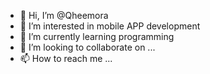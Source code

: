 - 👋 Hi, I’m @Qheemora
- 👀 I’m interested in mobile APP development
- 🌱 I’m currently learning programming
- 💞️ I’m looking to collaborate on ...
- 📫 How to reach me ...

<!---
Qheemora/Qheemora is a ✨ special ✨ repository because its `README.md` (this file) appears on your GitHub profile.
You can click the Preview link to take a look at your changes.
--->
